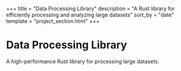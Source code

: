 +++
title = "Data Processing Library"
description = "A Rust library for efficiently processing and analyzing large datasets"
sort_by = "date"
template = "project_section.html"
+++

# Data Processing Library

A high-performance Rust library for processing large datasets. 